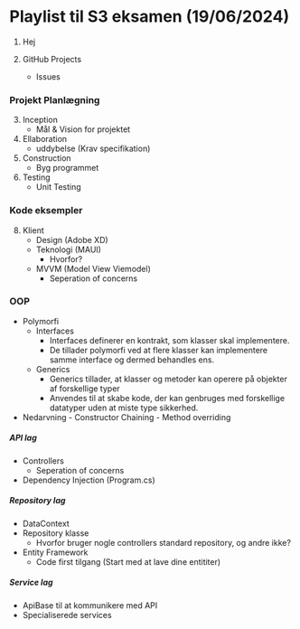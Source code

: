 # Playlist til S3 eksamen (19/06/2024)

1. Hej

2. GitHub Projects
   - Issues

### Projekt Planlægning

3. Inception
   - Mål & Vision for projektet
4. Ellaboration
   - uddybelse (Krav specifikation)
5. Construction
   - Byg programmet
6. Testing
    - Unit Testing

### Kode eksempler

8. Klient
   - Design (Adobe XD)
   - Teknologi (MAUI)
     - Hvorfor?
   - MVVM (Model View Viemodel)
      - Seperation of concerns

### OOP
   - Polymorfi
      - Interfaces
        - Interfaces definerer en kontrakt, som klasser skal implementere.
        - De tillader polymorfi ved at flere klasser kan implementere samme interface og dermed behandles ens.
      - Generics
        - Generics tillader, at klasser og metoder kan operere på objekter af forskellige typer
        - Anvendes til at skabe kode, der kan genbruges med forskellige datatyper uden at miste type sikkerhed.
- Nedarvning
      - Constructor Chaining
      - Method overriding

##### API lag
   - Controllers
     - Seperation of concerns
   - Dependency Injection (Program.cs)
#####  Repository lag
   - DataContext
   - Repository klasse
     - Hvorfor bruger nogle controllers standard repository, og andre ikke?
   - Entity Framework
     - Code first tilgang (Start med at lave dine entititer)
##### Service lag
- ApiBase til at kommunikere med API
- Specialiserede services

